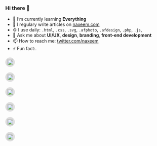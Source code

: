 ### Hi there 👋

- 🌱 I’m currently learning **Everything**
- 📝 I regulary write articles on [naxeem.com](https://www.naxeem.com)
- ⚙️ I use daily: `.html`, `.css`, `.svg`, `.afphoto`, `.afdesign`, `.php`, `.js`, 
- 💬 Ask me about **UI/UX**, **design**, **branding**, **front-end development**
- 📫 How to reach me: [twitter.com/naxeem](https://twitter.com/naxeem)
- ⚡ Fun fact:.

<p align="left flex">
<a href="https://codepen.io/naxeem" target="blank" style="background-color: rgb(221, 221, 221);display: flex;justify-content: center;width: 30px;height: 30px;justify-items: center;align-items: center;border-radius: 100%;"><img align="center" src="https://cdn.jsdelivr.net/npm/simple-icons@6.3.0/icons/codepen.svg" alt="naxeem" height="18" width="18" style="background-color:transparent" /></a>&nbsp;&nbsp;
<a href="https://twitter.com/naxeem" target="blank" style="background-color: rgb(221, 221, 221);display: flex;justify-content: center;width: 30px;height: 30px;justify-items: center;align-items: center;border-radius: 100%;"><img align="center" src="https://cdn.jsdelivr.net/npm/simple-icons@6.3.0/icons/twitter.svg" alt="naxeem" height="18" width="18" style="background-color:transparent" /></a>&nbsp;&nbsp;
<a href="https://linkedin.com/in/naxeem" target="blank" style="background-color: rgb(221, 221, 221);display: flex;justify-content: center;width: 30px;height: 30px;justify-items: center;align-items: center;border-radius: 100%;"><img align="center" src="https://cdn.jsdelivr.net/npm/simple-icons@6.3.0/icons/linkedin.svg" alt="naxeem" height="18" width="18" style="background-color:transparent" /></a>&nbsp;&nbsp;
<a href="https://dribbble.com/naxeem" target="blank" style="background-color: rgb(221, 221, 221);display: flex;justify-content: center;width: 30px;height: 30px;justify-items: center;align-items: center;border-radius: 100%;"><img align="center" src="https://cdn.jsdelivr.net/npm/simple-icons@6.3.0/icons/dribbble.svg" alt="naxeem" height="18" width="18" style="background-color:transparent" /></a>&nbsp;&nbsp;
<a href="https://www.behance.net/naxeem" target="blank" style="background-color: rgb(221, 221, 221);display: flex;justify-content: center;width: 30px;height: 30px;justify-items: center;align-items: center;border-radius: 100%;"><img align="center" src="https://cdn.jsdelivr.net/npm/simple-icons@6.3.0/icons/behance.svg" alt="naxeem" height="18" width="18" style="background-color:transparent" /></a>&nbsp;&nbsp;
<a href="https://www.polywork.com/naxeem" target="blank" style="background-color: rgb(221, 221, 221);display: flex;justify-content: center;width: 30px;height: 30px;justify-items: center;align-items: center;border-radius: 100%;"><img align="center" src="https://cdn.jsdelivr.net/npm/simple-icons@6.3.0/icons/polywork.svg" alt="naxeem" height="18" width="18" style="background-color:transparent" /></a>
</p>
